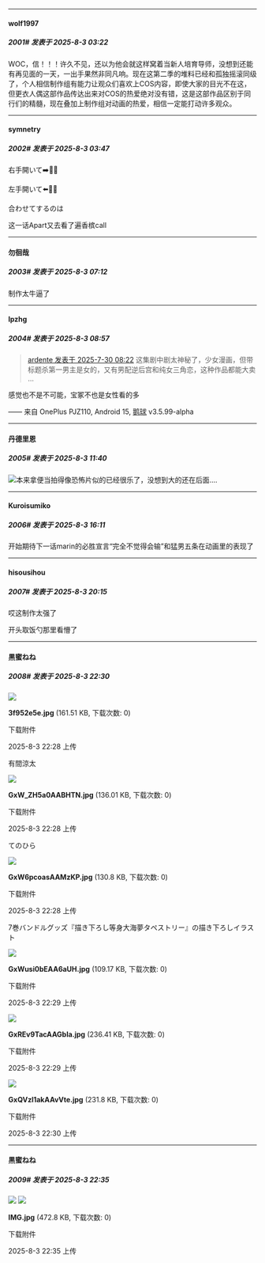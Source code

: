﻿
*****

####  wolf1997  
##### 2001#       发表于 2025-8-3 03:22

WOC，信！！！许久不见，还以为他会就这样窝着当新人培育导师，没想到还能有再见面的一天，一出手果然非同凡响。现在这第二季的堆料已经和孤独摇滚同级了，个人相信制作组有能力让观众们喜欢上COS内容，即使大家的目光不在这，但更衣人偶这部作品传达出来对COS的热爱绝对没有错，这是这部作品区别于同行们的精髓，现在叠加上制作组对动画的热爱，相信一定能打动许多观众。

*****

####  symnetry  
##### 2002#       发表于 2025-8-3 03:47

右手開いて➡️🤚🏻

左手開いて⬅️🖐🏻️

合わせてするのは

这一话Apart又去看了遍香槟call


*****

####  勿徊哉  
##### 2003#       发表于 2025-8-3 07:12

制作太牛逼了

*****

####  lpzhg  
##### 2004#       发表于 2025-8-3 08:57

<blockquote><a href="httphttps://stage1st.com/2b/forum.php?mod=redirect&amp;goto=findpost&amp;pid=68182078&amp;ptid=1998862" target="_blank">ardente 发表于 2025-7-30 08:22</a>
这集剧中剧太神秘了，少女漫画，但带标题杀第一男主是女的，又有男配逆后宫和纯女三角恋，这种作品都能大卖 ...</blockquote>
感觉也不是不可能，宝冢不也是女性看的多

—— 来自 OnePlus PJZ110, Android 15, [鹅球](https://www.pgyer.com/xfPejhuq) v3.5.99-alpha


*****

####  丹德里恩  
##### 2005#       发表于 2025-8-3 11:40

<img src="https://static.stage1st.com/image/smiley/face2017/265.gif" referrerpolicy="no-referrer">本来拿便当拍得像恐怖片似的已经很乐了，没想到大的还在后面....

*****

####  Kuroisumiko  
##### 2006#       发表于 2025-8-3 16:11

开始期待下一话marin的必胜宣言“完全不觉得会输”和猛男五条在动画里的表现了


*****

####  hisousihou  
##### 2007#       发表于 2025-8-3 20:15

哎这制作太强了

开头取饭勺那里看懵了


*****

####  黒蜜ねね  
##### 2008#       发表于 2025-8-3 22:30

<img src="https://img.stage1st.com/forum/202508/03/222800etjbyztbzlse65bz.jpg" referrerpolicy="no-referrer">

<strong>3f952e5e.jpg</strong> (161.51 KB, 下载次数: 0)

下载附件

2025-8-3 22:28 上传

有間涼太

<img src="https://img.stage1st.com/forum/202508/03/222827gbfuusr41wuw7wdr.jpg" referrerpolicy="no-referrer">

<strong>GxW_ZH5a0AABHTN.jpg</strong> (136.01 KB, 下载次数: 0)

下载附件

2025-8-3 22:28 上传

てのひら

<img src="https://img.stage1st.com/forum/202508/03/222849x7g4glc7feoa4ig6.jpg" referrerpolicy="no-referrer">

<strong>GxW6pcoasAAMzKP.jpg</strong> (130.8 KB, 下载次数: 0)

下载附件

2025-8-3 22:28 上传

7巻バンドルグッズ『描き下ろし等身大海夢タペストリー』の描き下ろしイラスト

<img src="https://img.stage1st.com/forum/202508/03/222923q225tu8tdd585ty2.jpg" referrerpolicy="no-referrer">

<strong>GxWusi0bEAA6aUH.jpg</strong> (109.17 KB, 下载次数: 0)

下载附件

2025-8-3 22:29 上传

<img src="https://img.stage1st.com/forum/202508/03/222957v1331b8ngid6n183.jpg" referrerpolicy="no-referrer">

<strong>GxREv9TacAAGbla.jpg</strong> (236.41 KB, 下载次数: 0)

下载附件

2025-8-3 22:29 上传

<img src="https://img.stage1st.com/forum/202508/03/223005jwp45vl1veauzr14.jpg" referrerpolicy="no-referrer">

<strong>GxQVzl1akAAvVte.jpg</strong> (231.8 KB, 下载次数: 0)

下载附件

2025-8-3 22:30 上传

*****

####  黒蜜ねね  
##### 2009#       发表于 2025-8-3 22:35

<img src="https://files.catbox.moe/d8chqs.gif" referrerpolicy="no-referrer">

<img src="https://img.stage1st.com/forum/202508/03/223504vy9z6vw9kfvzkm9j.jpg" referrerpolicy="no-referrer">

<strong>IMG.jpg</strong> (472.8 KB, 下载次数: 0)

下载附件

2025-8-3 22:35 上传

